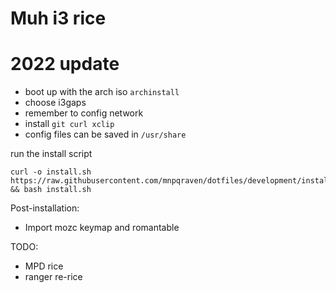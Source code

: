 # Muh i3 rice

# 2022 update
- boot up with the arch iso
`archinstall`
- choose i3gaps
- remember to config network
- install `git curl xclip`
- config files can be saved in `/usr/share`

run the install script
```
curl -o install.sh https://raw.githubusercontent.com/mnpqraven/dotfiles/development/install.sh && bash install.sh
```
Post-installation:
- Import mozc keymap and romantable

TODO:
- MPD rice
- ranger re-rice
